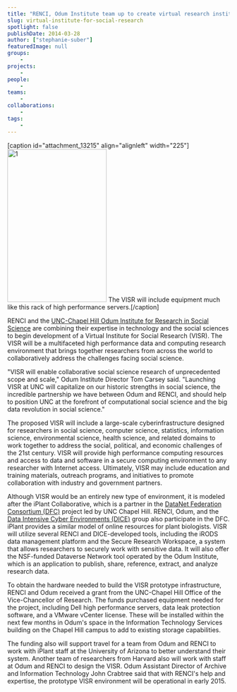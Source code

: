 ```yaml
---
title: "RENCI, Odum Institute team up to create virtual research institute"
slug: virtual-institute-for-social-research
spotlight: false
publishDate: 2014-03-28
author: ["stephanie-suber"]
featuredImage: null
groups:
    - 
projects:
    - 
people:
    - 
teams: 
    - 
collaborations:
    - 
tags:
    - 
---
```

[caption id="attachment_13215" align="alignleft" width="225"]<a href="https://www.renci.org/wp-content/uploads/2014/03/1.jpg"><img class="  wp-image-13215" src="https://www.renci.org/wp-content/uploads/2014/03/1-664x1024.jpg" alt="1" width="225" height="347" /></a> The VISR will include equipment much like this rack of high performance servers.[/caption]

RENCI and the <a href="http://www.odum.unc.edu/odum/home2.jsp" target="_blank">UNC-Chapel Hill Odum Institute for Research in Social Science</a> are combining their expertise in technology and the social sciences to begin development of a Virtual Institute for Social Research (VISR). The VISR will be a multifaceted high performance data and computing research environment that brings together researchers from across the world to collaboratively address the challenges facing social science.

"VISR will enable collaborative social science research of unprecedented scope and scale," Odum Institute Director Tom Carsey said. "Launching VISR at UNC will capitalize on our historic strengths in social science, the incredible partnership we have between Odum and RENCI, and should help to position UNC at the forefront of computational social science and the big data revolution in social science." 

The proposed VISR will include a large-scale cyberinfrastructure designed for researchers in social science, computer science, statistics, information science, environmental science, health science, and related domains to work together to address the social, political, and economic challenges of the 21st century. VISR will provide high performance computing resources and access to data and software in a secure computing environment to any researcher with Internet access. Ultimately, VISR may include education and training materials, outreach programs, and initiatives to promote collaboration with industry and government partners.

Although VISR would be an entirely new type of environment, it is modeled after the iPlant Collaborative, which is a partner in the <a href="http://datafed.org">DataNet Federation Consortium (DFC)</a> project led by UNC Chapel Hill. RENCI, Odum, and the <a href="http://dice.unc.edu" target="_blank">Data Intensive Cyber Environments (DICE)</a> group also participate in the DFC. iPlant provides a similar model of online resources for plant biologists. VISR will utilize several RENCI and DICE-developed tools, including the iRODS data management platform and the Secure Research Workspace, a system that allows researchers to securely work with sensitive data. It will also offer the NSF-funded Dataverse Network tool operated by the Odum Institute, which is an application to publish, share, reference, extract, and analyze research data.

To obtain the hardware needed to build the VISR prototype infrastructure, RENCI and Odum received a grant from the UNC-Chapel Hill Office of the Vice-Chancellor of Research. The funds purchased equipment needed for the project, including Dell high performance servers, data leak protection software, and a VMware vCenter license. These will be installed within the next few months in Odum's space in the Information Technology Services building on the Chapel Hill campus to add to existing storage capabilities.

The funding also will support travel for a team from Odum and RENCI to work with iPlant staff at the University of Arizona to better understand their system. Another team of researchers from Harvard also will work with staff at Odum and RENCI to design the VISR. Odum Assistant Director of Archive and Information Technology John Crabtree said that with RENCI's help and expertise, the prototype VISR environment will be operational in early 2015.
